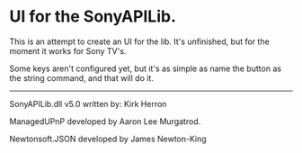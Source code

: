 UI for the SonyAPILib.
===============
This is an attempt to create an UI for the lib.
It's unfinished, but for the moment it works for Sony TV's.

Some keys aren't configured yet, but it's as simple as name
the button as the string command, and that will do it.

----------------------------------------------------------------------
SonyAPILib.dll v5.0 written by: Kirk Herron

ManagedUPnP developed by Aaron Lee Murgatrod.

Newtonsoft.JSON developed by James Newton-King


